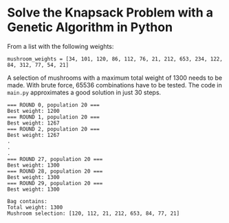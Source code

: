 # Solve the Knapsack Problem with a Genetic Algorithm in Python

From a list with the following weights:

```
mushroom_weights = [34, 101, 120, 86, 112, 76, 21, 212, 653, 234, 122, 84, 312, 77, 54, 21]
```

A selection of mushrooms with a maximum total weight of 1300 needs to be made. With brute force, 65536 combinations have to be tested. The code in `main.py` approximates a good solution in just 30 steps.

```
=== ROUND 0, population 20 ===
Best weight: 1200
=== ROUND 1, population 20 ===
Best weight: 1267
=== ROUND 2, population 20 ===
Best weight: 1267
.
.
.
=== ROUND 27, population 20 ===
Best weight: 1300
=== ROUND 28, population 20 ===
Best weight: 1300
=== ROUND 29, population 20 ===
Best weight: 1300

Bag contains:
Total weight: 1300
Mushroom selection: [120, 112, 21, 212, 653, 84, 77, 21]
```

